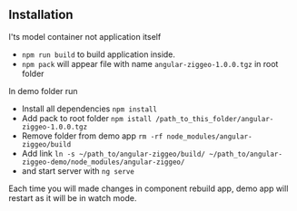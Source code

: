 ## Installation

I'ts model container not application itself 
- `npm run build` to build application inside.
- `npm pack` will appear file with name `angular-ziggeo-1.0.0.tgz` in root folder

In demo folder run 
- Install all dependencies `npm install`
- Add pack to root folder `npm istall /path_to_this_folder/angular-ziggeo-1.0.0.tgz`
- Remove folder from demo app `rm -rf node_modules/angular-ziggeo/build`
- Add link `ln -s ~/path_to/angular-ziggeo/build/ ~/path_to/angular-ziggeo-demo/node_modules/angular-ziggeo/`
- and start server with `ng serve`

Each time you will made changes in component rebuild app, demo app will restart as it will be in watch mode.
